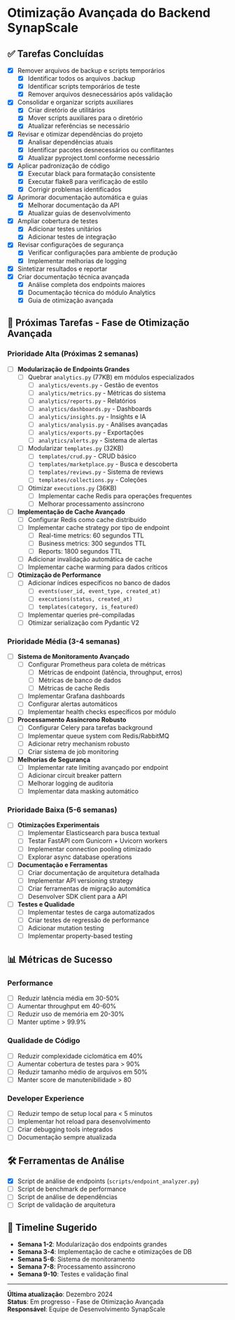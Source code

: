 # Otimização Avançada do Backend SynapScale

## ✅ Tarefas Concluídas

- [x] Remover arquivos de backup e scripts temporários
  - [x] Identificar todos os arquivos .backup
  - [x] Identificar scripts temporários de teste
  - [x] Remover arquivos desnecessários após validação
- [x] Consolidar e organizar scripts auxiliares
  - [x] Criar diretório de utilitários
  - [x] Mover scripts auxiliares para o diretório
  - [x] Atualizar referências se necessário
- [x] Revisar e otimizar dependências do projeto
  - [x] Analisar dependências atuais
  - [x] Identificar pacotes desnecessários ou conflitantes
  - [x] Atualizar pyproject.toml conforme necessário
- [x] Aplicar padronização de código
  - [x] Executar black para formatação consistente
  - [x] Executar flake8 para verificação de estilo
  - [x] Corrigir problemas identificados
- [x] Aprimorar documentação automática e guias
  - [x] Melhorar documentação da API
  - [x] Atualizar guias de desenvolvimento
- [x] Ampliar cobertura de testes
  - [x] Adicionar testes unitários
  - [x] Adicionar testes de integração
- [x] Revisar configurações de segurança
  - [x] Verificar configurações para ambiente de produção
  - [x] Implementar melhorias de logging
- [x] Sintetizar resultados e reportar
- [x] Criar documentação técnica avançada
  - [x] Análise completa dos endpoints maiores
  - [x] Documentação técnica do módulo Analytics
  - [x] Guia de otimização avançada

## 🚀 Próximas Tarefas - Fase de Otimização Avançada

### **Prioridade Alta (Próximas 2 semanas)**

- [ ] **Modularização de Endpoints Grandes**
  - [ ] Quebrar `analytics.py` (77KB) em módulos especializados
    - [ ] `analytics/events.py` - Gestão de eventos
    - [ ] `analytics/metrics.py` - Métricas do sistema  
    - [ ] `analytics/reports.py` - Relatórios
    - [ ] `analytics/dashboards.py` - Dashboards
    - [ ] `analytics/insights.py` - Insights e IA
    - [ ] `analytics/analysis.py` - Análises avançadas
    - [ ] `analytics/exports.py` - Exportações
    - [ ] `analytics/alerts.py` - Sistema de alertas
  - [ ] Modularizar `templates.py` (32KB)
    - [ ] `templates/crud.py` - CRUD básico
    - [ ] `templates/marketplace.py` - Busca e descoberta
    - [ ] `templates/reviews.py` - Sistema de reviews
    - [ ] `templates/collections.py` - Coleções
  - [ ] Otimizar `executions.py` (36KB)
    - [ ] Implementar cache Redis para operações frequentes
    - [ ] Melhorar processamento assíncrono

- [ ] **Implementação de Cache Avançado**
  - [ ] Configurar Redis como cache distribuído
  - [ ] Implementar cache strategy por tipo de endpoint
    - [ ] Real-time metrics: 60 segundos TTL
    - [ ] Business metrics: 300 segundos TTL
    - [ ] Reports: 1800 segundos TTL
  - [ ] Adicionar invalidação automática de cache
  - [ ] Implementar cache warming para dados críticos

- [ ] **Otimização de Performance**
  - [ ] Adicionar índices específicos no banco de dados
    - [ ] `events(user_id, event_type, created_at)`
    - [ ] `executions(status, created_at)`
    - [ ] `templates(category, is_featured)`
  - [ ] Implementar queries pré-compiladas
  - [ ] Otimizar serialização com Pydantic V2

### **Prioridade Média (3-4 semanas)**

- [ ] **Sistema de Monitoramento Avançado**
  - [ ] Configurar Prometheus para coleta de métricas
    - [ ] Métricas de endpoint (latência, throughput, erros)
    - [ ] Métricas de banco de dados
    - [ ] Métricas de cache Redis
  - [ ] Implementar Grafana dashboards
  - [ ] Configurar alertas automáticos
  - [ ] Implementar health checks específicos por módulo

- [ ] **Processamento Assíncrono Robusto**
  - [ ] Configurar Celery para tarefas background
  - [ ] Implementar queue system com Redis/RabbitMQ
  - [ ] Adicionar retry mechanism robusto
  - [ ] Criar sistema de job monitoring

- [ ] **Melhorias de Segurança**
  - [ ] Implementar rate limiting avançado por endpoint
  - [ ] Adicionar circuit breaker pattern
  - [ ] Melhorar logging de auditoria
  - [ ] Implementar data masking automático

### **Prioridade Baixa (5-6 semanas)**

- [ ] **Otimizações Experimentais**
  - [ ] Implementar Elasticsearch para busca textual
  - [ ] Testar FastAPI com Gunicorn + Uvicorn workers
  - [ ] Implementar connection pooling otimizado
  - [ ] Explorar async database operations

- [ ] **Documentação e Ferramentas**
  - [ ] Criar documentação de arquitetura detalhada
  - [ ] Implementar API versioning strategy
  - [ ] Criar ferramentas de migração automática
  - [ ] Desenvolver SDK client para a API

- [ ] **Testes e Qualidade**
  - [ ] Implementar testes de carga automatizados
  - [ ] Criar testes de regressão de performance
  - [ ] Adicionar mutation testing
  - [ ] Implementar property-based testing

## 📊 Métricas de Sucesso

### **Performance**
- [ ] Reduzir latência média em 30-50%
- [ ] Aumentar throughput em 40-60%
- [ ] Reduzir uso de memória em 20-30%
- [ ] Manter uptime > 99.9%

### **Qualidade de Código**
- [ ] Reduzir complexidade ciclomática em 40%
- [ ] Aumentar cobertura de testes para > 90%
- [ ] Reduzir tamanho médio de arquivos em 50%
- [ ] Manter score de manutenibilidade > 80

### **Developer Experience**
- [ ] Reduzir tempo de setup local para < 5 minutos
- [ ] Implementar hot reload para desenvolvimento
- [ ] Criar debugging tools integrados
- [ ] Documentação sempre atualizada

## 🛠️ Ferramentas de Análise

- [x] Script de análise de endpoints (`scripts/endpoint_analyzer.py`)
- [ ] Script de benchmark de performance
- [ ] Script de análise de dependências
- [ ] Script de validação de arquitetura

## 📅 Timeline Sugerido

- **Semana 1-2**: Modularização dos endpoints grandes
- **Semana 3-4**: Implementação de cache e otimizações de DB
- **Semana 5-6**: Sistema de monitoramento
- **Semana 7-8**: Processamento assíncrono
- **Semana 9-10**: Testes e validação final

---

**Última atualização**: Dezembro 2024  
**Status**: Em progresso - Fase de Otimização Avançada  
**Responsável**: Equipe de Desenvolvimento SynapScale

